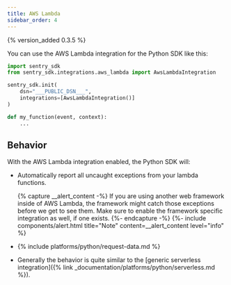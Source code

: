 ```yaml
---
title: AWS Lambda
sidebar_order: 4
---
```


{% version_added 0.3.5 %}

<!-- WIZARD -->
You can use the AWS Lambda integration for the Python SDK like this:

```python
import sentry_sdk
from sentry_sdk.integrations.aws_lambda import AwsLambdaIntegration

sentry_sdk.init(
    dsn="___PUBLIC_DSN___",
    integrations=[AwsLambdaIntegration()]
)

def my_function(event, context):
    ...
```
<!-- TODO-ADD-VERIFICATION-EXAMPLE -->
<!-- ENDWIZARD -->

## Behavior

With the AWS Lambda integration enabled, the Python SDK will:

* Automatically report all uncaught exceptions from your lambda functions.

    {% capture __alert_content -%}
    If you are using another web framework inside of AWS Lambda, the framework might catch those exceptions before we get to see them. Make sure to enable the framework specific integration as well, if one exists.
    {%- endcapture -%}
    {%- include components/alert.html
      title="Note"
      content=__alert_content
      level="info"
    %}

* {% include platforms/python/request-data.md %}

* Generally the behavior is quite similar to the [generic serverless integration]({% link _documentation/platforms/python/serverless.md %}).
